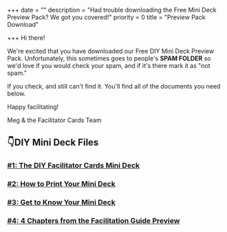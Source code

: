 +++
date = ""
description = "Had trouble downloading the Free Mini Deck Preview Pack? We got you covered!"
priority = 0
title = "Preview Pack Download"

+++
Hi there!

We're excited that you have downloaded our Free DIY Mini Deck Preview Pack. Unfortunately, this sometimes goes to people's **SPAM FOLDER** so we'd love if you would check your spam, and if it's there mark it as "not spam."

If you check, and still can't find it. You'll find all of the documents you need below.

Happy facilitating!

Meg & the Facilitator Cards Team

## 👇DIY Mini Deck Files 

### [#1: The DIY Facilitator Cards Mini Deck](https://www.facilitator.cards/img/blog/1-diy-facilitator-cards-mini-deck.pdf)

### [#2: How to Print Your Mini Deck](https://www.facilitator.cards/img/blog/2-how-to-print-your-mini-deck.pdf)

### [#3: Get to Know Your Mini Deck](https://www.facilitator.cards/img/blog/3-get-to-know-the-cards.pdf)

### [#4: 4 Chapters from the Facilitation Guide Preview ](https://www.facilitator.cards/img/blog/4-facilitator-cards-facilitation-guide-preview.pdf)